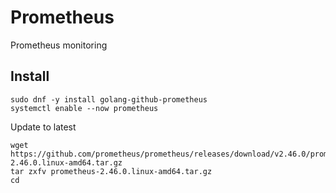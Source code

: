 # Prometheus

Prometheus monitoring


## Install


```shell
sudo dnf -y install golang-github-prometheus
systemctl enable --now prometheus
```


Update to latest

```shell
wget https://github.com/prometheus/prometheus/releases/download/v2.46.0/prometheus-2.46.0.linux-amd64.tar.gz
tar zxfv prometheus-2.46.0.linux-amd64.tar.gz
cd 
```

